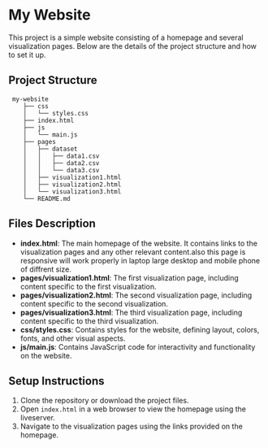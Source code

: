 
# My Website

This project is a simple website consisting of a homepage and several visualization pages. Below are the details of the project structure and how to set it up.

## Project Structure

```
 my-website
    ├── css
    │   └── styles.css
    ├── index.html
    ├── js
    │   └── main.js
    ├── pages
    │   ├── dataset
    │   │   ├── data1.csv
    │   │   ├── data2.csv
    │   │   └── data3.csv
    │   ├── visualization1.html
    │   ├── visualization2.html
    │   └── visualization3.html
    └── README.md
```

## Files Description

- **index.html**: The main homepage of the website. It contains links to the visualization pages and any other relevant content.also this page is responsive will work properly in laptop large desktop and mobile phone of diffrent size.
- **pages/visualization1.html**: The first visualization page, including content specific to the first visualization.
- **pages/visualization2.html**: The second visualization page, including content specific to the second visualization.
- **pages/visualization3.html**: The third visualization page, including content specific to the third visualization.
- **css/styles.css**: Contains styles for the website, defining layout, colors, fonts, and other visual aspects.
- **js/main.js**: Contains JavaScript code for interactivity and functionality on the website.

## Setup Instructions

1. Clone the repository or download the project files.
2. Open `index.html` in a web browser to view the homepage using the liveserver.
3. Navigate to the visualization pages using the links provided on the homepage.


